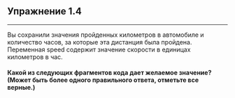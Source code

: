 ## Упражнение 1.4
***
Вы сохранили значения пройденных километров в автомобиле и количество часов, за которые эта дистанция была пройдена.
Переменная speed содержит значение скорости в единицах километров в час.
#### Какой из следующих фрагментов кода дает желаемое значение? (Может быть более одного правильного ответа, отметьте все верные.)